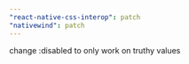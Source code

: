 ```yaml
---
"react-native-css-interop": patch
"nativewind": patch
---
```


change :disabled to only work on truthy values
